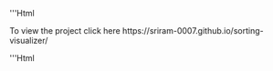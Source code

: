 '''Html
<p>To view the project click here <a>https://sriram-0007.github.io/sorting-visualizer/</a></p>
'''Html
